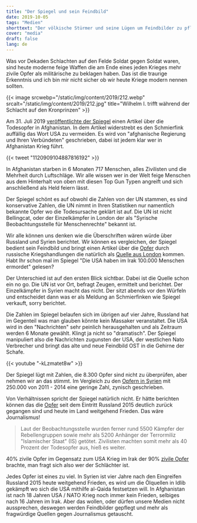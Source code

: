 ```yaml
---
title: "Der Spiegel und sein Feindbild"
date: 2019-10-05
tags: "Medien"
shorttext: "Der völkische Stürmer und seine Lügen um Feindbilder zu pflegen. Das ist keine Vergangenheit, der Spiegel macht es heute wie 1940."
cover: "media"
draft: false
lang: de
---
```


Was vor Dekaden Schlachten auf den Felde Soldat gegen Soldat waren, sind heute moderne feige Waffen die am Ende eines jeden Krieges mehr zivile Opfer als militärische zu beklagen haben. Das ist die traurige Erkenntnis und ich bin mir nicht sicher ob wir heute Kriege modern nennen sollten. 

{{< image srcwebp="/static/img/content/2019/212.webp" srcalt="/static/img/content/2019/212.jpg" title="Wilhelm I. trifft während der Schlacht auf den Kronprinzen" >}}

Am 31. Juli 2019 [veröffentlichte der Spiegel](https://www.spiegel.de/politik/ausland/afghanistan-regierung-und-verbuendete-toeten-mehr-zivilisten-als-die-taliban-a-1279785.html "Afghanische Regierung und Verbündete töten mehr Zivilisten als die Taliban") einen Artikel über die Todesopfer in Afghanistan. In dem Artikel widerstrebt es den Schmierfink auffällig das Wort USA zu vermeiden. Es wird von "afghanische Regierung und Ihren Verbündeten" geschrieben, dabei ist jedem klar wer in Afghanistan Krieg führt.

{{< tweet "1120909104887816192" >}}

In Afghanistan starben in 6 Monaten 717 Menschen, alles Zivilisten und die Mehrheit durch Luftschläge. Wir alle wissen wer in der Welt feige Menschen aus dem Hinterhalt von oben mit diesen Top Gun Typen angreift und sich anschließend als Held feiern lässt. 

Der Spiegel schönt es auf obwohl die Zahlen von der UN stammen, es sind konservative Zahlen, die UN nimmt in Ihren Statistiken nur namentlich bekannte Opfer wo die Todesursache geklärt ist auf. Die UN ist nicht Bellingcat, oder der Einzelkämpfer in London der als "Syrische Beobachtungsstelle für Menschenrechte" bekannt ist.

Wir alle können uns denken wie die Überschriften wären würde über Russland und Syrien berichtet. Wir können es vergleichen, der Spiegel bedient sein Feindbild und bringt einen Artikel über die [Opfer](https://www.spiegel.de/politik/ausland/syrien-russische-angriffe-toeteten-8300-zivilisten-in-syrien-laut-aktivisten-a-1289299.html "Russische Angriffe töteten 8300 Zivilisten in Syrien") durch russische Kriegshandlungen die natürlich als [Quelle aus London](https://www.unzensuriert.at/content/0026655-Ein-Betreiber-eines-Bekleidungsgeschaeftes-London-entscheidet-ueber-Bombardierung "Ein Betreiber eines Bekleidungsgeschäftes in London entscheidet über Bombardierung Syriens") kommen. Habt Ihr schon mal im Spiegel "Die USA haben im Irak 100.000 Menschen ermordet" gelesen?

Der Unterschied ist auf den ersten Blick sichtbar. Dabei ist die Quelle schon ein no go. Die UN ist vor Ort, befragt Zeugen, ermittelt und berichtet. Der Einzelkämpfer in Syrien macht das nicht. Der sitzt abends vor den Würfeln und entscheidet dann was er als Meldung an Schmierfinken wie Spiegel verkauft, sorry berichtet. 

Die Zahlen im Spiegel belaufen sich im übrigen auf vier Jahre, Russland hat im Gegenteil was man glauben könnte kein Massaker veranstaltet. Die USA wird in den "Nachrichten" sehr peinlich herausgehalten und als Zeitraum werden 6 Monate gewählt. Klingt ja nicht so "dramatisch". Der Spiegel manipuliert also die Nachrichten zugunsten der USA, der westlichen Nato Verbrecher und bringt das alte und neue Feindbild OST in die Gehirne der Schafe.

{{< youtube "-kLzmatet8w" >}} 

Der Spiegel lügt mit Zahlen, die 8.300 Opfer sind nicht zu überprüfen, aber nehmen wir an das stimmt. Im Vergleich zu den [Opfern in Syrien](https://taz.de/UN-Chef-ueber-Krieg-in-Syrien/!5218856/ "Symbol unseres Versagens") mit 250.000 von 2011 - 2014 eine geringe Zahl, zynisch geschrieben.

Von Verhältnissen spricht der Spiegel natürlich nicht. Er hätte berichten können das die [Opfer](https://www.nzz.ch/international/syrien-krieg-fordert-dieses-jahr-rund-39-000-tote-ld.1343375 "Syrien-Krieg fordert dieses Jahr rund 39000 Tote") seit dem Eintritt Russland 2015 deutlich zurück gegangen sind und heute im Land weitgehend Frieden. Das wäre Journalismus! 

> Laut der Beobachtungsstelle wurden ferner rund 5500 Kämpfer der Rebellengruppen sowie mehr als 5200 Anhänger der Terrormiliz "Islamischer Staat" (IS) getötet. Zivilisten machten somit mehr als 40 Prozent der Todesopfer aus, hieß es weiter.

40% zivile Opfer im Gegensatz zum USA Krieg im Irak der 90% [zivile Opfer](https://www.sueddeutsche.de/politik/us-invasion-im-irak-ein-krieg-den-alle-verloren-haben-1.994414 "Ein Krieg, den alle verloren haben") brachte, man fragt sich also wer der Schlächter ist. 

Jedes Opfer ist eines zu viel. In Syrien ist vier Jahre nach den Eingreifen Russland 2015 heute weitgehend Frieden, es wird um die Ölquellen in Idlib gekämpft wo sich die USA mithilfe al-Qaida festsetzen will. In Afghanistan ist nach 18 Jahren USA / NATO Krieg noch immer kein Frieden, selbiges nach 16 Jahren im Irak. Aber das wollen, oder dürfen unsere Medien nicht aussprechen, deswegen werden Feindbilder gepflegt und mehr als fragwürdige Quellen gegen Journalismus getauscht. 
